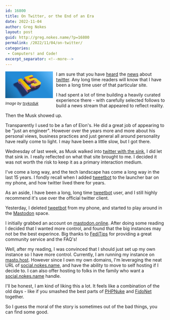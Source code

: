 ```yaml
---
id: 16800
title: On Twitter, or the End of an Era
date: 2022-11-04
author: Greg Nokes
layout: post
guid: http://greg.nokes.name/?p=16800
permalink: /2022/11/04/on-twitter/
categories:
 - Computers! and Code!
excerpt_separator: <!--more-->
---
```


<div style="float: left; padding: 0 10px 10px 0;"><img src="/binaries/2022/11/twitter.jpeg" width="150" alt="Twitter 15 year badge"><br />
<sub><i>Image by <a href="https://twitter.com/tsykoduk">tsykoduk</a></i></sub></div>

I am sure that you have [heard](https://www.nbcnews.com/tech/misinformation/twitter-fires-employees-fight-misinformation-midterm-elections-rcna55750) the [news](https://www.cnn.com/videos/business/2022/11/04/elon-musk-twitter-layoffs-baron-interview-contd-orig-gr.cnn-business) about [twitter](https://www.ign.com/articles/social-media-alternatives-to-twitter-bluesky-reddit-cohost-mastodon). Any long time readers will know that I have been a long time user of that particular site.

I had spent a lot of time building a heavily curated experience there - with carefully selected follows to build a news stream that appeared to reflect reality.

<!--more-->

Then the Musk showed up.

Transparently I used to be a fan of Elon's. He did a great job of appearing to be "just an engineer". However over the years more and more about his personal views, business practices and just general all around personality have really come to light. I may have been a little slow, but I got there. 

Wednesday of last week, as Musk walked into [twitter with the sink](https://www.cnbc.com/2022/10/26/elon-musk-carried-a-sink-into-twitter-on-wednesday-as-deal-nears-close.html), I did let that sink in. I really reflected on what that site brought to me. I decided it was not worth the risk to keep it as a primary interaction medium.

I've come a long way, and the tech landscape has come a long way in the last 15 years. I fondly recall when I added [tweetbot](https://tapbots.com/tweetbot/) to the launcher bar on my phone, and how twitter lived there for years.

As an aside, I have been a long, long time [tweetbot](https://tapbots.com/tweetbot/) user, and I still highly recommend it's use over the official twitter client.

Yesterday, I deleted [tweetbot](https://tapbots.com/tweetbot/) from my phone, and started to play around in the [Mastodon](https://en.wikipedia.org/wiki/Mastodon_(software)) space. 

I initially grabbed an account on [mastodon.online](https://mastodon.online). After doing some reading I decided that I wanted more control, and found that the big instances may not be the best experince. Big thanks to [FediTips](https://fedi.tips) for providing a great community service and the FAQ's!

Well, after my reading, I was convinced that I should just set up my own instance so I have more control. Currently, I am running my instance on [masto.host](https://masto.host). However since I own my own domains, I'm leveraging the neat URL of [social.nokes.name](https://social.nokes.name), and have the ability to move to self hosting if I decide to. I can also offer hosting to folks in the family who want a [social.nokes.name](https://social.nokes.name) handle.

I'll be honest, I am kind of liking this a lot. It feels like a combination of the old days - like if you smashed the best parts of [PHPNuke](https://en.wikipedia.org/wiki/PHP-Nuke) and [FidoNet](https://www.fidonet.org) together.

So I guess the moral of the story is sometimes out of the bad things, you can find some good.